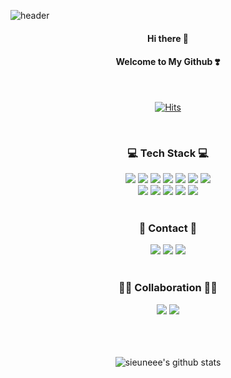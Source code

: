 ![header](https://capsule-render.vercel.app/api?type=waving&color=0:ffc5c0,100:ff6f61&height=250&section=header&text=SIEUNEEE_CODE&fontAlign=60&fontAlignY=40&descAlign=87&descAlignY=55&desc=Sieun%20Kim&fontSize=70&animation=fadeIn&fontColor=fff)


<div align="center">

<h4>Hi there 👋</h4>
<h4>Welcome to My Github ❣️</h4>

<br />

[![Hits](https://hits.seeyoufarm.com/api/count/incr/badge.svg?url=https%3A%2F%2Fgithub.com%2Fsieuneee&count_bg=%2379C83D&title_bg=%23555555&icon=&icon_color=%23E7E7E7&title=hits&edge_flat=false)](https://hits.seeyoufarm.com)

<br />
  
  <h3>💻 Tech Stack 💻</h3>
  <img src="https://img.shields.io/badge/Spring Boot-6DB33F?style=flat&logo=Spring Boot&logoColor=white"/>
  <img src="https://img.shields.io/badge/Vue.js-4FC08D?style=flat&logo=vue.js&logoColor=white"/>
  <img src="https://img.shields.io/badge/MySQL-4479a1?style=flat&logo=MySQL&logoColor=white"/>
  <img src="https://img.shields.io/badge/C++-00599c?style=flat&logo=C++&logoColor=white"/>
  <img src="https://img.shields.io/badge/C-a8b9cc?style=flat&logo=C&logoColor=white"/>
  <img src="https://img.shields.io/badge/Java-007396?style=flat&logo=OpenJDK&logoColor=white" />
  <img src="https://img.shields.io/badge/Kotlin-7f52ff?style=flat&logo=Kotlin&logoColor=white"/>
  <br />
  <img src="https://img.shields.io/badge/React-61dafb?style=flat&logo=React&logoColor=white"/>
  <img src="https://img.shields.io/badge/Node.js-339933?style=flat&logo=Node.JS&logoColor=white"/>
  <!-- <img src="https://img.shields.io/badge/MongoDB-47A248?style=flat&logo=MongoDB&logoColor=white"/> -->
  <img src="https://img.shields.io/badge/HTML5-e34f26?style=flat&logo=HTML5&logoColor=white"/>
  <img src="https://img.shields.io/badge/Javascript-ffb13b?style=flat&logo=javascript&logoColor=white"/>
  <!-- <img src="https://img.shields.io/badge/Python-3776ab?style=flat&logo=Python&logoColor=white"/> -->
  <img src="https://img.shields.io/badge/Docker-2496ed?style=flat&logo=Docker&logoColor=white"/>
  <!-- <img src="https://img.shields.io/badge/Kubernetes-326ce5?style=flat&logo=Kubernetes&logoColor=white"/> -->

<br />
<br />
  <h3>📩 Contact 📩</h3>
  <a href="mailto:sieunee.k@gmail.com" target="_blank"><img src="https://img.shields.io/badge/Gmail-EA4335?style=flat&logo=Gmail&logoColor=white"/></a>
  <a href="https://velog.io/@sieuneee" target="_blank"><img src="https://img.shields.io/badge/Velog-20C997?style=flat&logo=Velog&logoColor=white"/></a>
  <a href="https://www.instagram.com/sieun_0703" target="_blank"><img src="https://img.shields.io/badge/Instagram-e4405f?style=flat&logo=Instagram&logoColor=white"/></a>

<br />
<br />
  <h3>👩‍💻 Collaboration 🧑‍💻</h3>
  <img src="https://img.shields.io/badge/Notion-000000?style=flat&logo=Notion&logoColor=white"/>
  <img src="https://img.shields.io/badge/Github-181717?style=flat&logo=Github&logoColor=white"/>

<br />
<br />
<br />
<br />

![sieuneee's github stats](https://github-readme-stats.vercel.app/api?username=sieuneee&show_icons=true)

</div>

<br />
<br />
